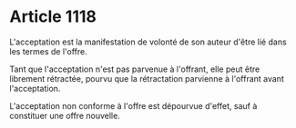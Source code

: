 # Article 1118

L'acceptation est la manifestation de volonté de son auteur d'être lié dans les termes de l'offre.

Tant que l'acceptation n'est pas parvenue à l'offrant, elle peut être librement rétractée, pourvu que la rétractation parvienne à l'offrant avant l'acceptation.

L'acceptation non conforme à l'offre est dépourvue d'effet, sauf à constituer une offre nouvelle.
